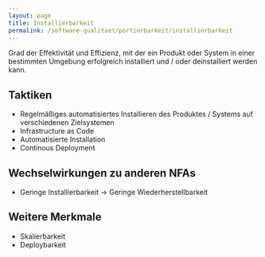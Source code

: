 ```yaml
---
layout: page
title: Installierbarkeit
permalink: /software-qualitaet/portierbarkeit/installierbarkeit
---
```

Grad der Effektivität und Effizienz, mit der ein Produkt oder System in einer bestimmten Umgebung erfolgreich installiert und / oder deinstalliert werden kann.

## Taktiken

* Regelmäßiges automatisiertes Installieren des Produktes / Systems auf verschiedenen Zielsystemen
* Infrastructure as Code
* Automatisierte Installation
* Continous Deployment

## Wechselwirkungen zu anderen NFAs

* Geringe Installierbarkeit -> Geringe Wiederherstellbarkeit


## Weitere Merkmale

* Skalierbarkeit
* Deploybarkeit